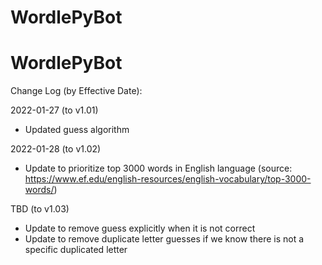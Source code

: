 # WordlePyBot

# WordlePyBot

Change Log (by Effective Date):


2022-01-27 (to v1.01)
- Updated guess algorithm


2022-01-28 (to v1.02)
- Update to prioritize top 3000 words in English language (source: https://www.ef.edu/english-resources/english-vocabulary/top-3000-words/)


TBD (to v1.03)
- Update to remove guess explicitly when it is not correct
- Update to remove duplicate letter guesses if we know there is not a specific duplicated letter
